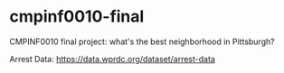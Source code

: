 # cmpinf0010-final
CMPINF0010 final project: what's the best neighborhood in Pittsburgh?

Arrest Data: https://data.wprdc.org/dataset/arrest-data
